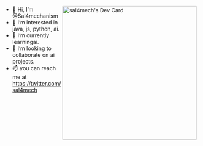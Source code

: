 <a href="https://app.daily.dev/sal4mech"><img src="https://api.daily.dev/devcards/dce33d77c20448c38a85a221efea878e.png?r=tom" align="right" width="350" alt="sal4mech's Dev Card"/></a>
- 👋 Hi, I’m @Sal4mechanism
- 👀 I’m interested in java, js, python, ai.
- 🌱 I’m currently learningai.
- 💞️ I’m looking to collaborate on ai projects.
- 📫 you can reach me at https://twitter.com/sal4mech
